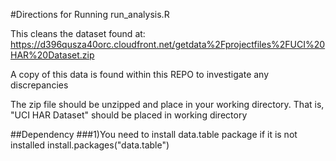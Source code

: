 #Directions for Running run_analysis.R 

This cleans the dataset found at:
https://d396qusza40orc.cloudfront.net/getdata%2Fprojectfiles%2FUCI%20HAR%20Dataset.zip

A copy of this data is found within this REPO to investigate any discrepancies 

The zip file should be unzipped and place in your working directory.
That is, "UCI HAR Dataset" should be placed in working directory

##Dependency
###1)You need to install data.table package if it is not installed install.packages("data.table")